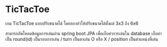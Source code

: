 # TicTacToe

เกม TicTacToe แบบปรับขนาดได้ โดยลองทำให้ปรับขนาดได้ตั้งแต่ 3x3 ถึง 6x6

สามารถอัพโหลดข้อมูลการเล่นผ่าน spring boot JPA เพื่อเก็บค่าการเล่นใน database
เก็บค่าเป็น round(id) เป็นรอบการเล่น / turn เป็นตาเล่น O หรือ X / position เป็นตำแหน่งที่เล่น
